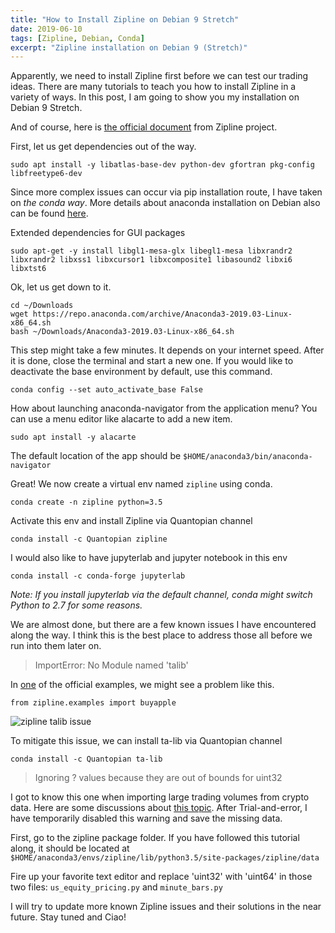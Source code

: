 ```yaml
---
title: "How to Install Zipline on Debian 9 Stretch"
date: 2019-06-10
tags: [Zipline, Debian, Conda]
excerpt: "Zipline installation on Debian 9 (Stretch)"
---
```


Apparently, we need to install Zipline first before we can test our trading ideas. There are many tutorials to teach you how to install Zipline in a variety of ways. In this post, I am going to show you my installation on Debian 9 Stretch.

And of course, here is [the official document](http://www.zipline.io/install.html) from Zipline project.

First, let us get dependencies out of the way.
```
sudo apt install -y libatlas-base-dev python-dev gfortran pkg-config libfreetype6-dev
```

Since more complex issues can occur via pip installation route, I have taken on *the conda way*. More details about anaconda installation on Debian also can be found [here](https://docs.anaconda.com/anaconda/install/linux/).

Extended dependencies for GUI packages
```
sudo apt-get -y install libgl1-mesa-glx libegl1-mesa libxrandr2 libxrandr2 libxss1 libxcursor1 libxcomposite1 libasound2 libxi6 libxtst6
```
Ok, let us get down to it.
```
cd ~/Downloads
wget https://repo.anaconda.com/archive/Anaconda3-2019.03-Linux-x86_64.sh
bash ~/Downloads/Anaconda3-2019.03-Linux-x86_64.sh
```
This step might take a few minutes. It depends on your internet speed. After it is done, close the terminal and start a new one. If you would like to deactivate the base environment by default, use this command.
```
conda config --set auto_activate_base False
```
How about launching anaconda-navigator from the application menu? You can use a menu editor like alacarte to add a new item.
```
sudo apt install -y alacarte
```
The default location of the app should be ```$HOME/anaconda3/bin/anaconda-navigator```

Great! We now create a virtual env named ```zipline``` using conda.
```
conda create -n zipline python=3.5
```
Activate this env and install Zipline via Quantopian channel
```
conda install -c Quantopian zipline
```
I would also like to have jupyterlab and jupyter notebook in this env
```
conda install -c conda-forge jupyterlab
```
*Note: If you install jupyterlab via the default channel, conda might switch Python to 2.7 for some reasons.*

We are almost done, but there are a few known issues I have encountered along the way. I think this is the best place to address those all before we run into them later on.

> ImportError: No Module named 'talib'

In [one](http://www.zipline.io/beginner-tutorial.html#my-first-algorithm) of the official examples, we might see a problem like this.
```
from zipline.examples import buyapple
```
<img src="{{ site.url }}{{ site.baseurl }}/assets/images/zipline_talib_issue.png" alt="zipline talib issue">

To mitigate this issue, we can install ta-lib via Quantopian channel
```
conda install -c Quantopian ta-lib
```

> Ignoring ? values because they are out of bounds for uint32

I got to know this one when importing large trading volumes from crypto data. Here are some discussions about [this topic](https://github.com/quantopian/zipline/issues/1572). After Trial-and-error, I have temporarily disabled this warning and save the missing data.

First, go to the zipline package folder. If you have followed this tutorial along, it should be located at ```$HOME/anaconda3/envs/zipline/lib/python3.5/site-packages/zipline/data```

Fire up your favorite text editor and replace 'uint32' with 'uint64' in those two files: ```us_equity_pricing.py``` and ```minute_bars.py```

I will try to update more known Zipline issues and their solutions in the near future. Stay tuned and Ciao!